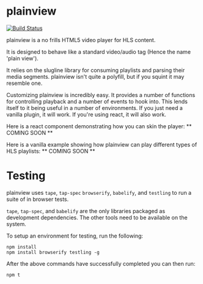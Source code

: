 plainview
=========

[![Build Status](https://travis-ci.org/krad/plainview.svg?branch=master)](https://travis-ci.org/krad/plainview)

plainview is a no frills HTML5 video player for HLS content.

It is designed to behave like a standard video/audio tag (Hence the name 'plain view').

It relies on the slugline library for consuming playlists and parsing their media segments.  plainview isn't quite a polyfill, but if you squint it may resemble one.

Customizing plainview is incredibly easy.
It provides a number of functions for controlling playback and a number of events to hook into.  This lends itself to it being useful in a number of environments.  If you just need a vanilla plugin, it will work.  If you're using react, it will also work.

Here is a react component demonstrating how you can skin the player: ** COMING SOON **

Here is a vanilla example showing how plainview can play different types of HLS playlists:  ** COMING SOON **


Testing
=======

plainview uses `tape`, `tap-spec` `browserify`, `babelify`, and `testling` to run a suite of in browser tests.

`tape`, `tap-spec`, and `babelify` are the only libraries packaged as development dependencies.  The other tools need to be available on the system.

To setup an environment for testing, run the following:
```
npm install
npm install browserify testling -g
```

After the above commands have successfully completed you can then run:
```
npm t
```
